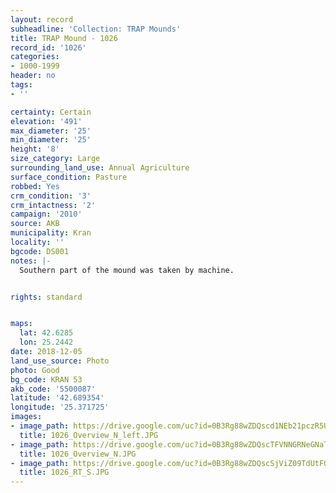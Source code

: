 ```yaml
---
layout: record
subheadline: 'Collection: TRAP Mounds'
title: TRAP Mound - 1026
record_id: '1026'
categories:
- 1000-1999
header: no
tags:
- ''

certainty: Certain
elevation: '491'
max_diameter: '25'
min_diameter: '25'
height: '8'
size_category: Large
surrounding_land_use: Annual Agriculture
surface_condition: Pasture
robbed: Yes
crm_condition: '3'
crm_intactness: '2'
campaign: '2010'
source: AKB
municipality: Kran
locality: ''
bgcode: DS001
notes: |-
  Southern part of the mound was taken by machine.


rights: standard


maps:
  lat: 42.6285
  lon: 25.2442
date: 2018-12-05
land_use_source: Photo
photo: Good
bg_code: KRAN 53
akb_code: '5500087'
latitude: '42.689354'
longitude: '25.371725'
images:
- image_path: https://drive.google.com/uc?id=0B3Rg88wZDQscd1NEb21pczR5U1k
  title: 1026_Overview_N_left.JPG
- image_path: https://drive.google.com/uc?id=0B3Rg88wZDQscTFVNNGRNeGNaTDA
  title: 1026_Overview_N.JPG
- image_path: https://drive.google.com/uc?id=0B3Rg88wZDQscSjViZ09TdUtFQVE
  title: 1026_RT_S.JPG
---
```

